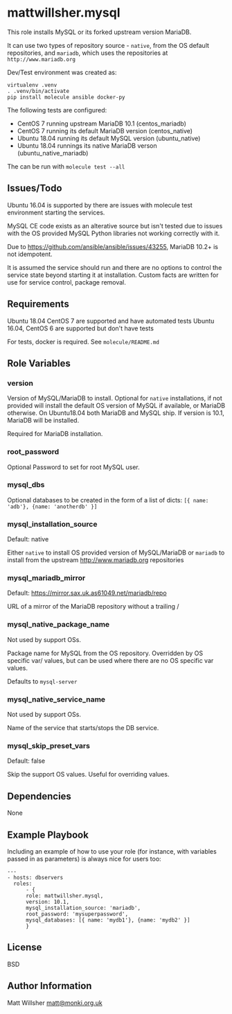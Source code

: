 mattwillsher.mysql
==================

This role installs MySQL or its forked upstream version MariaDB. 

It can use two types of repository source - `native`, from the OS default
repositories, and `mariadb`, which uses the repositories at
`http://www.mariadb.org`

Dev/Test environment was created as:

```
virtualenv .venv
. .venv/bin/activate
pip install molecule ansible docker-py
```

The following tests are configured:

* CentOS 7 running upstream MariaDB 10.1 (centos_mariadb)
* CentOS 7 running its default MariaDB version (centos_native)
* Ubuntu 18.04 running its default MySQL version (ubuntu_native)
* Ubuntu 18.04 runnings its native MariaDB verson (ubuntu_native_mariadb)

The can be run with `molecule test --all`

Issues/Todo
-----------

Ubuntu 16.04 is supported by there are issues with molecule test environment
starting the services.

MySQL CE code exists as an alterative source but isn't tested due to issues
with the OS provided MySQL Python libraries not working correctly with it.

Due to https://github.com/ansible/ansible/issues/43255, MariaDB 10.2+ is not
idempotent.

It is assumed the service should run and there are no options to control the
service state beyond starting it at installation. Custom facts are written
for use for service control, package removal.

Requirements
------------

Ubuntu 18.04 CentOS 7 are supported and have automated tests
Ubuntu 16.04, CentOS 6 are supported but don't have tests

For tests, docker is required. See `molecule/README.md`


Role Variables
--------------

### version

Version of MySQL/MariaDB to install.
Optional for `native` installations, if not provided will install the default
OS version of MySQL if available, or MariaDB otherwise. 
On Ubuntu18.04 both MariaDB and MySQL ship. If version is 10.1, MariaDB will
be installed.

Required for MariaDB installation.

### root_password

Optional Password to set for root MySQL user.

### mysql_dbs

Optional databases to be created in the form of a list of dicts:
`[{ name: 'adb'}, {name: 'anotherdb' }]`


### mysql_installation_source

Default: native

Either `native` to install OS provided version of MySQL/MariaDB or
`mariadb` to install from the upstream http://www.mariadb.org repositories

### mysql_mariadb_mirror

Default: https://mirror.sax.uk.as61049.net/mariadb/repo

URL of a mirror of the MariaDB repository without a trailing /

### mysql_native_package_name

Not used by support OSs.

Package name for MySQL from the OS repository. Overridden by OS specific var/
values, but can be used where there are no OS specific var values.

Defaults to `mysql-server`

### mysql_native_service_name

Not used by support OSs.

Name of the service that starts/stops the DB service.

### mysql_skip_preset_vars

Default: false

Skip the support OS values. Useful for overriding values.

Dependencies
------------

None

Example Playbook
----------------

Including an example of how to use your role (for instance, with variables
passed in as parameters) is always nice for users too:

```
---
- hosts: dbservers
  roles:
	  - {
	  role: mattwillsher.mysql,
	  version: 10.1,
	  mysql_installation_source: 'mariadb',
	  root_password: 'mysuperpassword',
	  mysql_databases: [{ name: 'mydb1'}, {name: 'mydb2' }]
	  }
```

License
-------

BSD

Author Information
------------------

Matt Willsher <matt@monki.org.uk>
